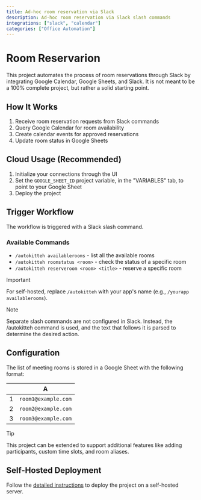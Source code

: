 ```yaml
---
title: Ad-hoc room reservation via Slack
description: Ad-hoc room reservation via Slack slash commands
integrations: ["slack", "calendar"]
categories: ["Office Automation"]
---
```


# Room Reservarion

This project automates the process of room reservations through Slack by integrating Google Calendar, Google Sheets, and Slack. It is not meant to be a 100% complete project, but rather a solid starting point.

## How It Works

1. Receive room reservation requests from Slack commands
2. Query Google Calendar for room availability
3. Create calendar events for approved reservations
4. Update room status in Google Sheets

## Cloud Usage (Recommended)

1. Initialize your connections through the UI
2. Set the `GOOGLE_SHEET_ID` project variable, in the "VARIABLES" tab, to point to your Google Sheet
3. Deploy the project

## Trigger Workflow

The workflow is triggered with a Slack slash command.
### Available Commands

- `/autokitteh availablerooms` - list all the available rooms
- `/autokitteh roomstatus <room>` - check the status of a specific room
- `/autokitteh reserveroom <room> <title>` - reserve a specific room

> [!IMPORTANT]
> For self-hosted, replace `/autokitteh` with your app's name (e.g., `/yourapp availablerooms`).

> [!NOTE]
> Separate slash commands are not configured in Slack. Instead, the /autokitteh command is used, and the text that follows it is parsed to determine the desired action.

## Configuration

The list of meeting rooms is stored in a Google Sheet with the following format:

|     |          A          |
| :-: | :-----------------: |
|  1  | `room1@example.com` |
|  2  | `room2@example.com` |
|  3  | `room3@example.com` |

> [!TIP]
> This project can be extended to support additional features like adding participants, custom time slots, and room aliases.

## Self-Hosted Deployment

Follow the [detailed instructions](https://docs.autokitteh.com/get_started/deployment) to deploy the project on a self-hosted server.
